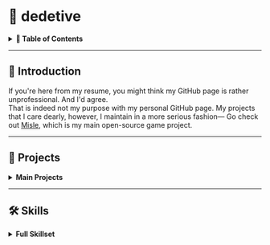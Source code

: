 # 🐸 dedetive

<details>
  <summary><strong>📜 Table of Contents</strong></summary>
  
- [📌 Introduction](#-introduction)
- [🧪 Projects](#-projects)
  - [🎮 Misle](#-misle)
  - [⚙️ Dotfiles](#%EF%B8%8F-dotfiles)
  - [🌀 Json Coding](#-json-coding)
- [🛠️ Skills](#%EF%B8%8F-skills)
  - [🧵 Languages](#-languages)
  - [🧰 Tools & Environments](#-tools--environments)
  - [🎲 Game Development](#-game-development)
  - [🖋️ Creative & Writing](#%EF%B8%8F-creative--writing)
  - [🤝 Soft Skills & Management](#-soft-skills--management)
  - [✨ Other Cool Stuff](#-other-cool-stuff)
  
</details>

---

## 📌 Introduction

If you're here from my resume, you might think my GitHub page is rather unprofessional. And I'd agree.  
That is indeed not my purpose with my personal GitHub page. My projects that I care dearly, however, I maintain in a more serious fashion— Go check out [Misle](https://github.com/dedetive/misle-java), which is my main open-source game project.

---

## 🧪 Projects
<details>
  <summary><strong>Main Projects</strong></summary>

### 🎮 Misle

- **Link:** [misle-java](https://github.com/dedetive/misle-java)
- **Description:** An open-source game, more specifically a turn-based, 2D, top-down RPG with (to come) extensive storytelling, where every choice matters.

---

### ⚙️ Dotfiles

- **Link:** [bibi-dotfiles](https://github.com/dedetive/bibi-dotfiles)
- **Description:** My personal publicly available dotfiles, which currently contains Swaylock / i3lock configuration and Sway config file.

---

### 🌀 Json Coding

- **Link:** [json-coding](https://github.com/dedetive/json-coding)
- **Description:** A joke idea. My plan was to be making a Turing Complete decoder of a custom-made esoteric programming language, all done in JSON files! Some of it is slightly more low-level than modern languages, such as explicit separation of sections by vars and real code, and closing the code at an `end 0` signal.
- **Note:** I have not yet made a detailed README for it, but I will soon.

</details>

---

## 🛠️ Skills
<details>
  <summary><strong>Full Skillset</strong></summary>

### 🧵 Languages
Java, Python, C, Bash, Fortran, NASM, JavaScript, CSS, JSON, Markdown Formatting, LaTeX
(*...and probably a few others I’ve touched and forgotten!*)

---

### 🧰 Tools & Environments
Git, Linux (Sway/i3), VSCode, JetBrains IDEs, NeoVim

---

### 🎲 Game Development
Game design, self-made 2D engines (Java-based), turn-based mechanics, UI/UX prototyping, event systems, narrative scripting

---

### 🖋️ Creative & Writing
Narrative writing, worldbuilding, dialogue systems, branching storylines, lore frameworks, fiction writing

---

### 🤝 Soft Skills & Management
Leadership of development teams, project coordination, collaborative work in open source, mentoring peers

---

### ✨ Other Cool Stuff
Shell scripting, general programming concepts (OOP, data structures, memory, etc), legal aspects of licensing (incl. drafting custom licenses!), creation of vector fonts

</details>
